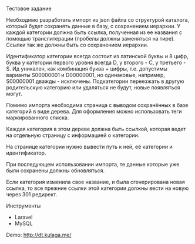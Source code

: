 Тестовое задание

Необходимо разработать импорт из json файла со структурой каталога, который будет сохранять данные в базу, с сохранением иерархии. У каждой категории должна быть ссылка, полученная из ее названия с помощью транслитерации (пробелы должны заменяться на тире). Ссылки так же должны быть со сохранением иерархии.

Идентификатор категории всегда состоит из латинской буквы и 8 цифр, буква у категории первого уровня всегда D, у второго - C, у третьего - S. Ид уникален, как комбинация буква + цифры, т.е. допустимы варианты S00000001 и D00000001, но одинаковые, например, S00000001 дважды -  исключены. Подкатегории переезжать в другую родительскую категорию или удаляться не будут, новые появляться могут.

Помимо импорта необходима страница с выводом сохранённых в базе категорий в виде дерева.  Для оформления можно использовать теги маркированного списка. 

Каждая категория в этом дереве должна быть ссылкой, которая ведет на отдельную страницу с информацией о категории. 

На странице категории нужно вывести путь к ней, её категории и идентификатор.

При последующем использовании импорта, те данные которые уже были сохранены должны обновляться.

Если категория изменила свое название, и была сгенерирована новая ссылка, то все прежние ссылки этой категории должны вести на новую через 301 редирект.

Инструменты
- Laravel
- MySQL

Demo: http://dt.kulaga.me/